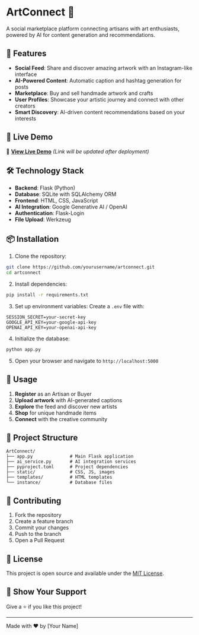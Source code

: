 # ArtConnect 🎨

A social marketplace platform connecting artisans with art enthusiasts, powered by AI for content generation and recommendations.

## 🌟 Features

- **Social Feed**: Share and discover amazing artwork with an Instagram-like interface
- **AI-Powered Content**: Automatic caption and hashtag generation for posts
- **Marketplace**: Buy and sell handmade artwork and crafts
- **User Profiles**: Showcase your artistic journey and connect with other creators
- **Smart Discovery**: AI-driven content recommendations based on your interests

## 🚀 Live Demo

🔗 **[View Live Demo](https://your-app-name.render.com)** *(Link will be updated after deployment)*

## 🛠️ Technology Stack

- **Backend**: Flask (Python)
- **Database**: SQLite with SQLAlchemy ORM
- **Frontend**: HTML, CSS, JavaScript
- **AI Integration**: Google Generative AI / OpenAI
- **Authentication**: Flask-Login
- **File Upload**: Werkzeug

## 📦 Installation

1. Clone the repository:
```bash
git clone https://github.com/yourusername/artconnect.git
cd artconnect
```

2. Install dependencies:
```bash
pip install -r requirements.txt
```

3. Set up environment variables:
Create a `.env` file with:
```
SESSION_SECRET=your-secret-key
GOOGLE_API_KEY=your-google-api-key
OPENAI_API_KEY=your-openai-api-key
```

4. Initialize the database:
```bash
python app.py
```

5. Open your browser and navigate to `http://localhost:5000`

## 🎯 Usage

1. **Register** as an Artisan or Buyer
2. **Upload artwork** with AI-generated captions
3. **Explore** the feed and discover new artists
4. **Shop** for unique handmade items
5. **Connect** with the creative community

## 📁 Project Structure

```
ArtConnect/
├── app.py              # Main Flask application
├── ai_service.py       # AI integration services
├── pyproject.toml      # Project dependencies
├── static/             # CSS, JS, images
├── templates/          # HTML templates
└── instance/           # Database files
```

## 🤝 Contributing

1. Fork the repository
2. Create a feature branch
3. Commit your changes
4. Push to the branch
5. Open a Pull Request

## 📄 License

This project is open source and available under the [MIT License](LICENSE).

## 🌟 Show Your Support

Give a ⭐️ if you like this project!

---

Made with ❤️ by [Your Name]
